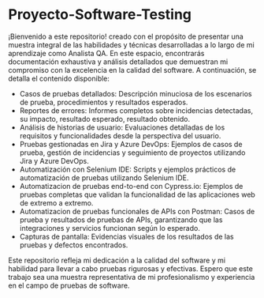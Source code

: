 # Proyecto-Software-Testing
¡Bienvenido a este repositorio!
creado con el propósito de presentar una muestra integral de las habilidades y técnicas desarrolladas a lo largo de mi aprendizaje como Analista QA. En este espacio, encontrarás documentación exhaustiva y análisis detallados que demuestran mi compromiso con la excelencia en la calidad del software. A continuación, se detalla el contenido disponible:

- Casos de pruebas detallados: Descripción minuciosa de los escenarios de prueba, procedimientos y resultados esperados.
- Reportes de errores: Informes completos sobre incidencias detectadas, su impacto, resultado esperado, resultado obtenido.
- Análisis de historias de usuario: Evaluaciones detalladas de los requisitos y funcionalidades desde la perspectiva del usuario.
- Pruebas gestionadas en Jira y Azure DevOps: Ejemplos de casos de prueba, gestión de incidencias y seguimiento de proyectos utilizando Jira y Azure DevOps.
- Automatización con Selenium IDE: Scripts y ejemplos prácticos de automatización de pruebas utilizando Selenium IDE.
- Automatizacion de pruebas end-to-end con Cypress.io: Ejemplos de pruebas completas que validan la funcionalidad de las aplicaciones web de extremo a extremo.
- Automatizacion de pruebas funcionales de APIs con Postman: Casos de prueba y resultados de pruebas de APIs, garantizando que las integraciones y servicios funcionan según lo esperado.
- Capturas de pantalla: Evidencias visuales de los resultados de las pruebas y defectos encontrados.

Este repositorio refleja mi dedicación a la calidad del software y mi habilidad para llevar a cabo pruebas rigurosas y efectivas. Espero que este trabajo sea una muestra representativa de mi profesionalismo y experiencia en el campo de pruebas de software.
